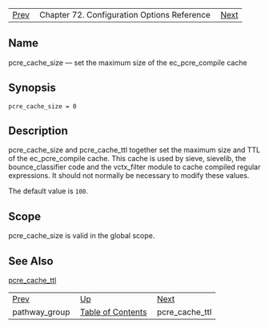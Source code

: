 |     |     |     |
| --- | --- | --- |
| [Prev](conf.ref.pathway_group)  | Chapter 72. Configuration Options Reference |  [Next](conf.ref.pcre_cache_ttl) |

<a name="conf.ref.pcre_cache_size"></a>
## Name

pcre_cache_size — set the maximum size of the ec_pcre_compile cache

## Synopsis

`pcre_cache_size = 0`

<a name="idp25833968"></a>
## Description

pcre_cache_size and pcre_cache_ttl together set the maximum size and TTL of the ec_pcre_compile cache. This cache is used by sieve, sievelib, the bounce_classifier code and the vctx_filter module to cache compiled regular expressions. It should not normally be necessary to modify these values.

The default value is `100`.

<a name="idp25836992"></a>
## Scope

pcre_cache_size is valid in the global scope.

<a name="idp25838832"></a>
## See Also

[pcre_cache_ttl](conf.ref.pcre_cache_ttl "pcre_cache_ttl")

|     |     |     |
| --- | --- | --- |
| [Prev](conf.ref.pathway_group)  | [Up](config.options.ref) |  [Next](conf.ref.pcre_cache_ttl) |
| pathway_group  | [Table of Contents](index) |  pcre_cache_ttl |

